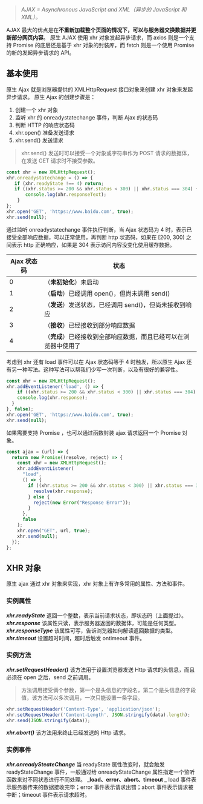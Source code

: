 > _AJAX = Asynchronous JavaScript and XML（异步的 JavaScript 和 XML）。_

AJAX 最大的优点是在**不重新加载整个页面的情况下，可以与服务器交换数据并更新部分网页内容**。
原生 AJAX 使用 xhr 对象发起异步请求，而 axios 则是一个支持 Promise 的底层还是基于 xhr 对象的封装库，而 fetch 则是一个使用 Promise 的新的发起异步请求的 API。
## 基本使用
原生 Ajax 就是浏览器提供的 XMLHttpRequest 接口对象来创建 xhr 对象来发起异步请求。
原生 Ajax 的创建步骤是：

1. 创建一个 xhr 对象
2. 监听 xhr 的 onreadystatechange 事件，判断 Ajax 的状态码
3. 判断 HTTP 的响应状态码
4. xhr.open() 准备发送请求
5. xhr.send() 发送请求
> xhr.send() 发送时可以接受一个对象或字符串作为 POST 请求的数据体，在发送 GET 请求时不接受参数。

```javascript
const xhr = new XMLHttpRequest();
xhr.onreadystatechange = () => {
   if (xhr.readyState !== 4) return;
   if ((xhr.status >= 200 && xhr.status < 300) || xhr.status === 304) {
       console.log(xhr.responseText);
    }
};
xhr.open('GET', 'https://www.baidu.com', true);
xhr.send(null);
```
通过监听 onreadystatechange 事件执行判断，当 Ajax 状态码为 4 时，表示已接受全部响应数据，可以正常使用，再判断 http 状态码，如果在 [200, 300) 之间表示 http 正确响应，如果是 304 表示访问内容没变化使用缓存数据。

| Ajax 状态码 | 状态 |
| --- | --- |
| 0 | （**未初始化**）未启动 |
| 1 | （**启动**）已经调用 open()，但尚未调用 send() |
| 2 | （**发送**）发送状态，已经调用 send()，但尚未接收到响应 |
| 3 | （**接收**）已经接收到部分响应数据 |
| 4 | （**完成**）已经接收到全部响应数据，而且已经可以在浏览器中使用了 |

考虑到 xhr 还有 load 事件可以在 Ajax 状态码等于 4 时触发，所以原生 Ajax 还有另一种写法。这种写法可以帮我们少写一次判断，以及有很好的兼容性。
```javascript
const xhr = new XMLHttpRequest();
xhr.addEventListener('load', () => {
	if ((xhr.status >= 200 && xhr.status < 300) || xhr.status === 304) {
    console.log(xhr.response);
  }
}, false);
xhr.open('GET', 'https://www.baidu.com', true);
xhr.send(null);
```
如果需要支持 Promise ，也可以通过函数封装 ajax 请求返回一个 Promise 对象。
```javascript
const ajax = (url) => {
  return new Promise((resolve, reject) => {
    const xhr = new XMLHttpRequest();
    xhr.addEventListener(
      "load",
      () => {
        if ((xhr.status >= 200 && xhr.status < 300) || xhr.status === 304) {
          resolve(xhr.response);
        } else {
          reject(new Error("Response Error"));
        }
      },
      false
    );
    xhr.open("GET", url, true);
    xhr.send(null);
  });
};
```
## XHR 对象
原生 ajax 通过 xhr 对象来实现，xhr 对象上有许多常用的属性、方法和事件。
### 实例属性
**_xhr.readyState_**
返回一个整数，表示当前请求状态，即状态码（上面提过）。
**_xhr.response_**
该属性只读，表示服务器返回的数据体，可能是任何类型。
**_xhr.responseType_**
该属性可写，告诉浏览器如何解读返回数据的类型。
**_xhr.timeout_**
设置超时时间，超时后触发 ontimeout 事件。
### 实例方法
**_xhr.setRequestHeader()_**
该方法用于设置浏览器发送 Http 请求的头信息，而且必须在 open 之后，send 之前调用。
> 方法调用接受俩个参数，第一个是头信息的字段名，第二个是头信息的字段值，该方法可以多次调用，一次只能设置一条字段。

```javascript
xhr.setRequestHeader('Content-Type', 'application/json');
xhr.setRequestHeader('Content-Length', JSON.stringify(data).length);
xhr.send(JSON.stringify(data));
```
**_xhr.abort()_**
该方法用来终止已经发送的 Http 请求。
### 实例事件
**_xhr.onreadySteateChange_**
当 readyState 属性改变时，就会触发 readyStateChange 事件，一般通过给 onreadyStateChange 属性指定一个监听函数来对不同状态进行不同处理。
**_load、error、abort、timeout _**
load 事件表示服务器传来的数据接收完毕；error 事件表示请求出错；abort 事件表示请求被中断；timeout 事件表示请求超时。

